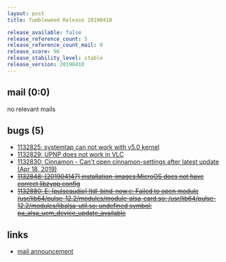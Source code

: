 ```yaml
---
layout: post
title: Tumbleweed Release 20190418

release_available: false
release_reference_count: 5
release_reference_count_mail: 0
release_score: 96
release_stability_level: stable
release_version: 20190418
---
```


## mail (0:0)

no relevant mails

## bugs (5)

<!--more-->

- [1132825: systemtap can not work with v5.0 kernel](https://bugzilla.opensuse.org/show_bug.cgi?id=1132825)
- [1132829: UPNP does not work in VLC](https://bugzilla.opensuse.org/show_bug.cgi?id=1132829)
- [1132830: Cinnamon - Can't open cinnamon-settings after latest update (Apr 18, 2019)](https://bugzilla.opensuse.org/show_bug.cgi?id=1132830)
- ~~[1132848: \[201904147\] installation-images:MicroOS does not have correct libzypp config](https://bugzilla.opensuse.org/show_bug.cgi?id=1132848)~~
- ~~[1132880: E: \[pulseaudio\] ltdl-bind-now.c: Failed to open module /usr/lib64/pulse-12.2/modules/module-alsa-card.so: /usr/lib64/pulse-12.2/modules/libalsa-util.so: undefined symbol: pa_alsa_ucm_device_update_available](https://bugzilla.opensuse.org/show_bug.cgi?id=1132880)~~



## links

- [mail announcement](https://lists.opensuse.org/opensuse-factory/2019-04/msg00304.html)
